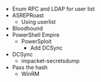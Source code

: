 - Enum RPC and LDAP for user list
- ASREPRoast
	- Using userlist
- Bloodhound
- PowerShell Empire
	- PowerSploit
		- Add DCSync
- DCSync
	- impacket-secretsdump
- Pass the hash
	- WinRM